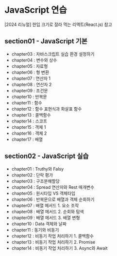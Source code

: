 # JavaScript 연습
[2024 리뉴얼] 한입 크기로 잘라 먹는 리액트(React.js) 참고


## section01 - JavaScript 기본
- chapter03 : 자바스크립트 실습 환경 설정하기
- chapter04 : 변수와 상수
- chapter05 : 자료형
- chapter06 : 형 변환
- chapter07 : 연산자 1
- chapter08 : 연산자 2
- chapter09 : 조건문
- chapter10 : 반복문
- chapter11 : 함수
- chapter12 : 함수 표현식과 화살표 함수 
- chapter13 : 콜백함수 
- chapter14 : 스코프
- chapter15 : 객체 1  
- chapter16 : 객체 2
- chapter17 : 배열 

## section02 - JavaScript 실습
- chapter01 : Truthy와 Falsy
- chapter02 : 단락 평가 
- chapter03 : 구조분해할당
- chapter04 : Spread 연산자와 Rest 매개변수 
- chapter05 : 원시타입 VS 객체타입
- chapter06 : 반복문으로 배열과 객체 순회하기
- chapter07 : 배열 메서드 1. 요소 조작
- chapter08 : 배열 메서드 2. 순회와 탐색
- chapter09 : 배열 메서드 3. 배열 변형
- chapter10 : Data 객체와 날짜 
- chapter11 : 동기와 비동기
- chapter12 : 비동기 작업 처리하기 1. 콜백함수 
- chapter13 : 비동기 작업 처리하기 2. Promise
- chapter14 : 비동기 작업 처리하기 3. Async와 Await
